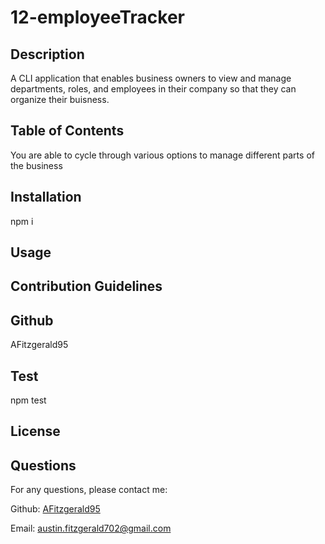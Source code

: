 
  # 12-employeeTracker

  ## Description
  A CLI application that enables business owners to view and manage departments, roles, and employees in their company so that they can organize their buisness.

  ## Table of Contents
  You are able to cycle through various options to manage different parts of the business

  ## Installation
  npm i

  ## Usage
  

  ## Contribution Guidelines
  

  ## Github
  AFitzgerald95

  ## Test
  npm test

  ## License
  
  
  

  ## Questions
  For any questions, please contact me:

  Github: [AFitzgerald95](https://github.com/AFitzgerald95)

  Email: [austin.fitzgerald702@gmail.com](mailto:austin.fitzgerald702@gmail.com)
